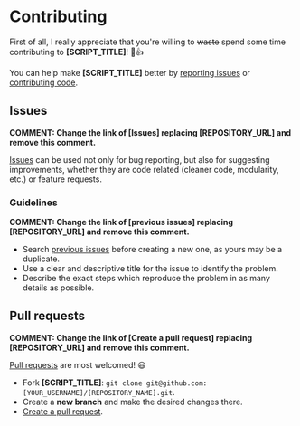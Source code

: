 # Contributing

First of all, I really appreciate that you're willing to ~~waste~~ spend some time contributing to **[SCRIPT_TITLE]**! 🎉👍

You can help make **[SCRIPT_TITLE]** better by [reporting issues](#issues) or [contributing code](#pull-requests).

## Issues

**COMMENT: Change the link of [Issues] replacing [REPOSITORY_URL] and remove this comment.**

[Issues]([REPOSITORY_URL]/issues) can be used not only for bug reporting, but also for suggesting improvements, whether they are code related (cleaner code, modularity, etc.) or feature requests.

### Guidelines

**COMMENT: Change the link  of [previous issues] replacing [REPOSITORY_URL] and remove this comment.**

* Search [previous issues]([REPOSITORY_URL]/issues?utf8=%E2%9C%93&q=is%3Aissue) before creating a new one, as yours may be a duplicate.
* Use a clear and descriptive title for the issue to identify the problem.
* Describe the exact steps which reproduce the problem in as many details as possible.

## Pull requests

**COMMENT: Change the link of [Create a pull request] replacing [REPOSITORY_URL] and remove this comment.**

[Pull requests](https://help.github.com/articles/creating-a-pull-request/) are most welcomed! 😃

* Fork **[SCRIPT_TITLE]**: `git clone git@github.com:[YOUR_USERNAME]/[REPOSITORY_NAME].git`.
* Create a **new branch** and make the desired changes there.
* [Create a pull request]([REPOSITORY_URL]/pulls).

